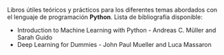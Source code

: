 Libros útiles teóricos y prácticos para los diferentes temas abordados con el lenguaje de programación **Python**.
Lista de bibliografía disponible:
* Introduction to Machine Learning with Python - Andreas C. Müller and Sarah Guido
* Deep Learning for Dummies - John Paul Mueller and Luca Massaron
